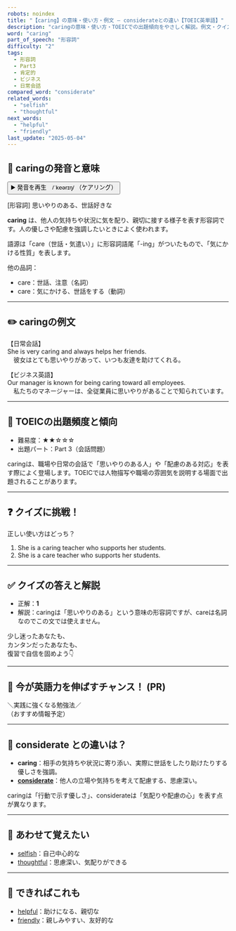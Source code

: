 ```yaml
---
robots: noindex
title: "【caring】の意味・使い方・例文 ― considerateとの違い【TOEIC英単語】"
description: "caringの意味・使い方・TOEICでの出題傾向をやさしく解説。例文・クイズ付きでconsiderateとの違いもわかりやすく学べます。"
word: "caring"
part_of_speech: "形容詞"
difficulty: "2"
tags:
  - 形容詞
  - Part3
  - 肯定的
  - ビジネス
  - 日常会話
compared_word: "considerate"
related_words:
  - "selfish"
  - "thoughtful"
next_words:
  - "helpful"
  - "friendly"
last_update: "2025-05-04"
---
```


## 🔰 caringの発音と意味

<button class="play-audio" onclick="playTTS('caring')">
  <span class="play-audio-main">
    ▶️ 発音を再生　/ˈkeərɪŋ/
  </span>
  <span class="play-audio-sub">
    （ケアリング）
  </span>
</button>

[形容詞] 思いやりのある、世話好きな

**caring** は、他人の気持ちや状況に気を配り、親切に接する様子を表す形容詞です。人の優しさや配慮を強調したいときによく使われます。

語源は「care（世話・気遣い）」に形容詞語尾「-ing」がついたもので、「気にかける性質」を表します。

他の品詞：  
- care：世話、注意（名詞）
- care：気にかける、世話をする（動詞）

---

## ✏️ caringの例文

【日常会話】  
She is very caring and always helps her friends.  
　彼女はとても思いやりがあって、いつも友達を助けてくれる。

【ビジネス英語】  
Our manager is known for being caring toward all employees.  
　私たちのマネージャーは、全従業員に思いやりがあることで知られています。

---

## 🎯 TOEICの出題頻度と傾向

- 難易度：★★☆☆☆
- 出題パート：Part 3（会話問題）

caringは、職場や日常の会話で「思いやりのある人」や「配慮のある対応」を表す際によく登場します。TOEICでは人物描写や職場の雰囲気を説明する場面で出題されることがあります。

---

## ❓ クイズに挑戦！

正しい使い方はどっち？

1. She is a caring teacher who supports her students.  
2. She is a care teacher who supports her students.

---

## ✅ クイズの答えと解説

- 正解：**1**
- 解説：caringは「思いやりのある」という意味の形容詞ですが、careは名詞なのでこの文では使えません。

少し迷ったあなたも、  
カンタンだったあなたも、  
復習で自信を固めよう👇️

---

## 🚀 今が英語力を伸ばすチャンス！ (PR)

<div class="info-center">
＼実践に強くなる勉強法／<br>  
（おすすめ情報予定）
</div>

---

## 🤔  considerate との違いは？

- **caring**：相手の気持ちや状況に寄り添い、実際に世話をしたり助けたりする優しさを強調。
- **[considerate](/considerate)**：他人の立場や気持ちを考えて配慮する、思慮深い。

caringは「行動で示す優しさ」、considerateは「気配りや配慮の心」を表す点が異なります。

---

## 🧩 あわせて覚えたい

- [selfish](/selfish)：自己中心的な
- [thoughtful](/thoughtful)：思慮深い、気配りができる

---

## 📖 できればこれも

- [helpful](/helpful)：助けになる、親切な
- [friendly](/friendly)：親しみやすい、友好的な

<!-- cvid: aid11_bid46 -->
